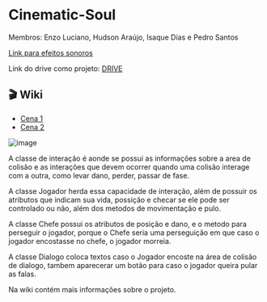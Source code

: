 # Cinematic-Soul
Membros: Enzo Luciano, Hudson Araújo, Isaque Dias e Pedro Santos

[Link para efeitos sonoros](https://pixabay.com/sound-effects/search/footsteps/)

Link do drive como projeto: [DRIVE](https://drive.google.com/drive/folders/1voiZ0sTWlcqO6S2eulumpFdOXeglKAEv?usp=drive_link)

## 🎬 Wiki

- [Cena 1](https://github.com/Isaquedias1/Cinematic-Soul/wiki/Cena-1)
- [Cena 2](https://github.com/Isaquedias1/Cinematic-Soul/wiki/Cena-2)

![image](https://github.com/user-attachments/assets/bafdc6b1-0a5f-46ac-88a1-2662f29536cd)

A classe de interação é aonde se possui as informações sobre a area de colisão e as interações que devem ocorrer quando uma colisão interage com a outra, como levar dano, perder, passar de fase.

A classe Jogador herda essa capacidade de interação, além de possuir os atributos que indicam sua vida, possição e checar se ele pode ser controlado ou não, além dos metodos de movimentação e pulo.

A classe Chefe possui os atributos de posição e dano, e o metodo para perseguir o jogador, porque o Chefe seria uma perseguição em que caso o jogador encostasse no chefe, o jogador morreia.

A classe Dialogo coloca textos caso o Jogador encoste na área de colisão de dialogo, tambem aparecerar um botão para caso o jogador queira pular as falas.

Na wiki contém mais informações sobre o projeto.
